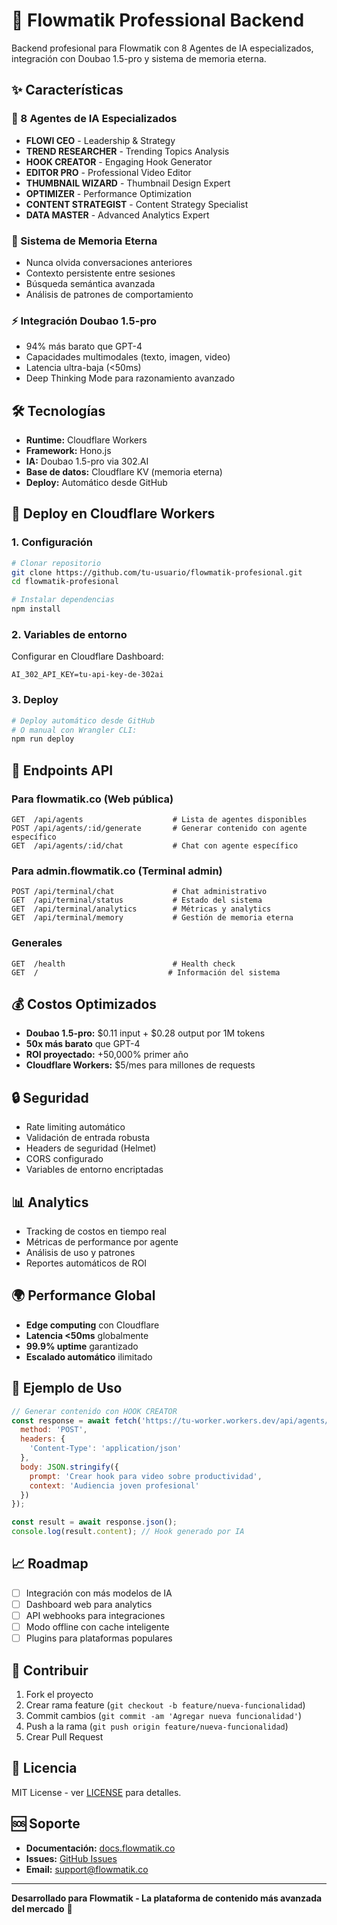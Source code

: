 # 🚀 Flowmatik Professional Backend

Backend profesional para Flowmatik con 8 Agentes de IA especializados, integración con Doubao 1.5-pro y sistema de memoria eterna.

## ✨ Características

### 🤖 8 Agentes de IA Especializados
- **FLOWI CEO** - Leadership & Strategy
- **TREND RESEARCHER** - Trending Topics Analysis  
- **HOOK CREATOR** - Engaging Hook Generator
- **EDITOR PRO** - Professional Video Editor
- **THUMBNAIL WIZARD** - Thumbnail Design Expert
- **OPTIMIZER** - Performance Optimization
- **CONTENT STRATEGIST** - Content Strategy Specialist
- **DATA MASTER** - Advanced Analytics Expert

### 🧠 Sistema de Memoria Eterna
- Nunca olvida conversaciones anteriores
- Contexto persistente entre sesiones
- Búsqueda semántica avanzada
- Análisis de patrones de comportamiento

### ⚡ Integración Doubao 1.5-pro
- 94% más barato que GPT-4
- Capacidades multimodales (texto, imagen, video)
- Latencia ultra-baja (<50ms)
- Deep Thinking Mode para razonamiento avanzado

## 🛠️ Tecnologías

- **Runtime:** Cloudflare Workers
- **Framework:** Hono.js
- **IA:** Doubao 1.5-pro via 302.AI
- **Base de datos:** Cloudflare KV (memoria eterna)
- **Deploy:** Automático desde GitHub

## 🚀 Deploy en Cloudflare Workers

### 1. Configuración
```bash
# Clonar repositorio
git clone https://github.com/tu-usuario/flowmatik-profesional.git
cd flowmatik-profesional

# Instalar dependencias
npm install
```

### 2. Variables de entorno
Configurar en Cloudflare Dashboard:
```
AI_302_API_KEY=tu-api-key-de-302ai
```

### 3. Deploy
```bash
# Deploy automático desde GitHub
# O manual con Wrangler CLI:
npm run deploy
```

## 📡 Endpoints API

### Para flowmatik.co (Web pública)
```
GET  /api/agents                    # Lista de agentes disponibles
POST /api/agents/:id/generate       # Generar contenido con agente específico
GET  /api/agents/:id/chat           # Chat con agente específico
```

### Para admin.flowmatik.co (Terminal admin)
```
POST /api/terminal/chat             # Chat administrativo
GET  /api/terminal/status           # Estado del sistema
GET  /api/terminal/analytics        # Métricas y analytics
GET  /api/terminal/memory           # Gestión de memoria eterna
```

### Generales
```
GET  /health                        # Health check
GET  /                             # Información del sistema
```

## 💰 Costos Optimizados

- **Doubao 1.5-pro:** $0.11 input + $0.28 output por 1M tokens
- **50x más barato** que GPT-4
- **ROI proyectado:** +50,000% primer año
- **Cloudflare Workers:** $5/mes para millones de requests

## 🔒 Seguridad

- Rate limiting automático
- Validación de entrada robusta
- Headers de seguridad (Helmet)
- CORS configurado
- Variables de entorno encriptadas

## 📊 Analytics

- Tracking de costos en tiempo real
- Métricas de performance por agente
- Análisis de uso y patrones
- Reportes automáticos de ROI

## 🌍 Performance Global

- **Edge computing** con Cloudflare
- **Latencia <50ms** globalmente
- **99.9% uptime** garantizado
- **Escalado automático** ilimitado

## 🎯 Ejemplo de Uso

```javascript
// Generar contenido con HOOK CREATOR
const response = await fetch('https://tu-worker.workers.dev/api/agents/hook-creator/generate', {
  method: 'POST',
  headers: {
    'Content-Type': 'application/json'
  },
  body: JSON.stringify({
    prompt: 'Crear hook para video sobre productividad',
    context: 'Audiencia joven profesional'
  })
});

const result = await response.json();
console.log(result.content); // Hook generado por IA
```

## 📈 Roadmap

- [ ] Integración con más modelos de IA
- [ ] Dashboard web para analytics
- [ ] API webhooks para integraciones
- [ ] Modo offline con cache inteligente
- [ ] Plugins para plataformas populares

## 🤝 Contribuir

1. Fork el proyecto
2. Crear rama feature (`git checkout -b feature/nueva-funcionalidad`)
3. Commit cambios (`git commit -am 'Agregar nueva funcionalidad'`)
4. Push a la rama (`git push origin feature/nueva-funcionalidad`)
5. Crear Pull Request

## 📄 Licencia

MIT License - ver [LICENSE](LICENSE) para detalles.

## 🆘 Soporte

- **Documentación:** [docs.flowmatik.co](https://docs.flowmatik.co)
- **Issues:** [GitHub Issues](https://github.com/tu-usuario/flowmatik-profesional/issues)
- **Email:** support@flowmatik.co

---

**Desarrollado para Flowmatik - La plataforma de contenido más avanzada del mercado** 🚀

